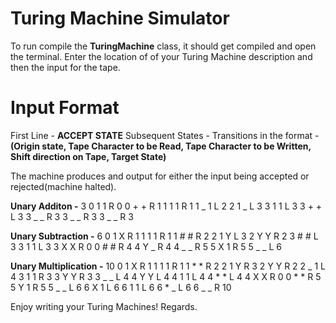 # Turing Machine Simulator
To run compile the **TuringMachine** class, it should get compiled and open the terminal.
Enter the location of of your Turing Machine description and then the input for the tape.

# Input Format
First Line - **ACCEPT STATE**
Subsequent States - Transitions in the format - **(Origin state, Tape Character to be Read, Tape Character to be Written, Shift direction on Tape, Target State)**

The machine produces and output for either the input being accepted or rejected(machine halted).

**Unary Additon -**
3
0 1 1 R 0
0 + + R 1
1 1 1 R 1
1 _ 1 L 2
2 1 _ L 3
3 1 1 L 3
3 + + L 3
3 _ _ R 3
3 _ _ R 3
3 _ _ R 3

**Unary Subtraction -**
6
0 1 X R 1
1 1 1 R 1
1 # # R 2
2 1 Y L 3
2 Y Y R 2
3 # # L 3
3 1 1 L 3
3 X X R 0
0 # # R 4
4 Y _ R 4
4 _ _ R 5
5 X 1 R 5
5 _ _ L 6

**Unary Multiplication -**
10
0 1 X R 1
1 1 1 R 1
1 * * R 2
2 1 Y R 3
2 Y Y R 2
2 _ 1 L 4
3 1 1 R 3
3 Y Y R 3
3 _ _ L 4
4 Y Y L 4
4 1 1 L 4
4 * * L 4
4 X X R 0
0 * * R 5
5 Y 1 R 5
5 _ _ L 6
6 X 1 L 6
6 1 1 L 6
6 * _ L 6
6 _ _ R 10

Enjoy writing your Turing Machines! Regards.
